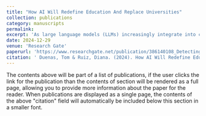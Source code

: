 ```yaml
---
title: "How AI Will Redefine Education And Replace Universities"
collection: publications
category: manuscripts
permalink: 
excerpt: 'As large language models (LLMs) increasingly integrate into critical applications, mitigating errors like hallucinations becomes paramount for AI safety.'
date: 2024-12-29
venue: 'Research Gate'
paperurl: 'https://www.researchgate.net/publication/386140108_Detecting_And_Classifying_Llm_Hallucinations_A_Framework_For_Skill-specific_Error_Analysis'
citation: ' Duenas, Tom & Ruiz, Diana. (2024). How AI Will Redefine Education And Replace Universities. 10.13140/RG.2.2.24542.24643.'
---
```


The contents above will be part of a list of publications, if the user clicks the link for the publication than the contents of section will be rendered as a full page, allowing you to provide more information about the paper for the reader. When publications are displayed as a single page, the contents of the above "citation" field will automatically be included below this section in a smaller font.
